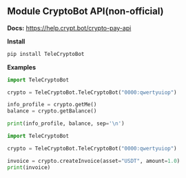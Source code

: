 ## **Module CryptoBot API(non-official)**
**Docs:** https://help.crypt.bot/crypto-pay-api

**Install**
``` bash
pip install TeleCryptoBot
```

**Examples**
``` python
import TeleCryptoBot

crypto = TeleCryptoBot.TeleCryptoBot("0000:qwertyuiop")

info_profile = crypto.getMe()
balance = crypto.getBalance()

print(info_profile, balance, sep='\n')
```
``` python
import TeleCryptoBot

crypto = TeleCryptoBot.TeleCryptoBot("0000:qwertyuiop")

invoice = crypto.createInvoice(asset="USDT", amount=1.0)
print(invoice)
```
